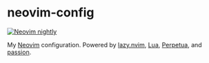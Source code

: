 # neovim-config

[![Neovim nightly](https://img.shields.io/badge/Neovim-nightly-green?logo=Neovim&logoColor=white)](https://neovim.io/)

My [Neovim](https://github.com/neovim/neovim) configuration.
Powered by [lazy.nvim](https://github.com/folke/lazy.nvim),
[Lua](https://neovim.io/doc/user/lua.html),
[Perpetua](https://github.com/perpetuatheme/nvim),
and [passion](https://www.dictionary.com/browse/passion).
